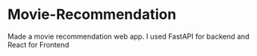 # Movie-Recommendation
Made a movie recommendation web app. I used FastAPI for backend and React for Frontend
